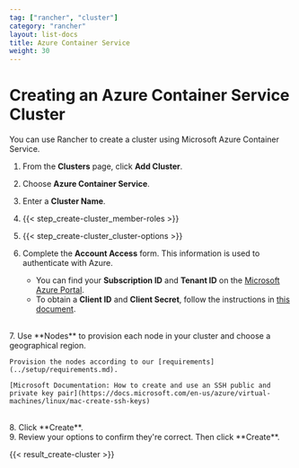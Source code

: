 ```yaml
---
tag: ["rancher", "cluster"]
category: "rancher"
layout: list-docs
title: Azure Container Service
weight: 30
---
```


# Creating an Azure Container Service Cluster

You can use Rancher to create a cluster using Microsoft Azure Container Service.

1. From the **Clusters** page, click **Add Cluster**.

2. Choose **Azure Container Service**.

3. Enter a **Cluster Name**.

4. {{< step_create-cluster_member-roles >}}

5. {{< step_create-cluster_cluster-options >}}

6.	Complete the **Account Access** form. This information is used to authenticate with Azure.

	-	You can find your **Subscription ID** and **Tenant ID** on the [Microsoft Azure Portal](https://portal.azure.com/).
	-	To obtain a **Client ID** and **Client Secret**, follow the instructions in [this document](https://www.packer.io/docs/builders/azure-setup.html).
<br/>
7. Use **Nodes** to provision each node in your cluster and choose a geographical region.

	Provision the nodes according to our [requirements](../setup/requirements.md).

	[Microsoft Documentation: How to create and use an SSH public and private key pair](https://docs.microsoft.com/en-us/azure/virtual-machines/linux/mac-create-ssh-keys)
<br/>
8. Click **Create**.
<br/>
9. Review your options to confirm they're correct. Then click **Create**.

{{< result_create-cluster >}}
